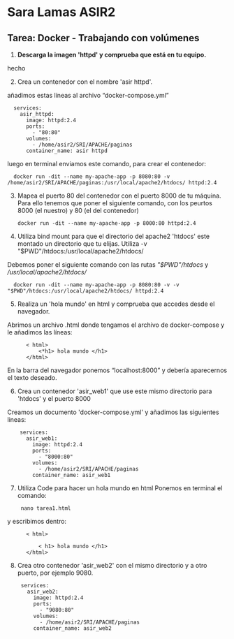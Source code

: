 # Sara Lamas ASIR2

## Tarea: Docker - Trabajando con volúmenes


1. **Descarga la imagen 'httpd' y comprueba que está en tu equipo.**

  hecho 




2. Crea un contenedor con el nombre 'asir httpd'.
   
  añadimos estas líneas al archivo “docker-compose.yml”

      services:
        asir_httpd:
          image: httpd:2.4
          ports:
            - "80:80"
          volumes:
            - /home/asir2/SRI/APACHE/paginas
          container_name: asir httpd


  luego en terminal enviamos este comando, para crear el contenedor:

      docker run -dit --name my-apache-app -p 8080:80 -v /home/asir2/SRI/APACHE/paginas:/usr/local/apache2/htdocs/ httpd:2.4



3. Mapea el puerto 80 del contenedor con el puerto 8000 de tu máquina.
  Para ello tenemos que poner el siguiente comando, con los peurtos 8000 (el nuestro) y 80 (el del contenedor)

       docker run -dit --name my-apache-app -p 8000:80 httpd:2.4



4.  Utiliza bind mount para que el directorio del apache2 'htdocs' este montado un directorio que tu elijas.
Utiliza -v "$PWD"/htdocs:/usr/local/apache2/htdocs/

  Debemos poner el siguiente comando con las rutas *"$PWD"/htdocs*   y   */usr/local/apache2/htdocs/*

      docker run -dit --name my-apache-app -p 8080:80 -v -v "$PWD"/htdocs:/usr/local/apache2/htdocs/ httpd:2.4



5. Realiza un 'hola mundo' en html y comprueba que accedes desde el navegador.

  Abrimos un archivo .html donde tengamos el archivo de docker-compose y le añadimos las líneas:

          < html>
              <*h1> hola mundo </h1>
          </html>


  En la barra del navegador ponemos “localhost:8000” y debería aparecernos el texto deseado.



6. Crea un contenedor 'asir_web1' que use este mismo directorio para 'htdocs' y el puerto 8000

  Creamos un documento 'docker-compose.yml' y añadimos las siguientes lineas:

        services:
          asir_web1:
            image: httpd:2.4
            ports:
              - "8000:80"
            volumes:
              - /home/asir2/SRI/APACHE/paginas
            container_name: asir_web1




7. Utiliza Code para hacer un hola mundo en html
  Ponemos en terminal el comando:

        nano tarea1.html

  y escribimos dentro: 

          < html>

              < h1> hola mundo </h1>
          </html>




8. Crea otro contenedor 'asir_web2' con el mismo directorio y a otro puerto, por ejemplo 9080.

        services:
          asir_web2:
            image: httpd:2.4
            ports:
              - "9080:80"
            volumes:
              - /home/asir2/SRI/APACHE/paginas
            container_name: asir_web2


